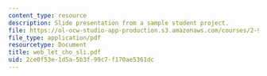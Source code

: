 ```yaml
---
content_type: resource
description: Slide presentation from a sample student project.
file: https://ol-ocw-studio-app-production.s3.amazonaws.com/courses/2-997-decision-making-in-large-scale-systems-spring-2004/2ce0f53e1d5a5b3f99c7f170ae5361dc_web_let_cho_sli.pdf
file_type: application/pdf
resourcetype: Document
title: web_let_cho_sli.pdf
uid: 2ce0f53e-1d5a-5b3f-99c7-f170ae5361dc
---
```

